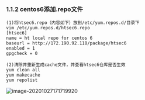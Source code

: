 ### 1.1.2 centos6添加.repo文件

```
(1)将htsec6.repo（内容如下）放到/etc/yum.repos.d/目录下
vim /etc/yum.repos.d/htsec6.repo
[htsec6]
name = ht local repo for centos 6
baseurl = http://172.190.92.118/package/htsec6
enabled = 1
gpgcheck = 0

(2)清除并重新生成cache文件，并查看htsec6仓库是否生效
yum clean all
yum makecache
yum repolist
```

![](file://C:/Users/90607/Desktop/%E6%96%B0%E5%BB%BA%E6%96%87%E4%BB%B6%E5%A4%B9/upload/image-20201027171719920.png?lastModify=1605086068 "image-20201027171719920")


